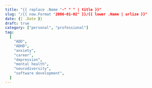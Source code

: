 ```yaml
---
title: "{{ replace .Name "-" " " | title }}"
slug: "/{{ now.Format "2006-01-02" }}/{{ lower .Name | urlize }}"
date: {{ .Date }}
draft: true
category: ["personal", "professional"]
tag:
  [
    "ADD",
    "ADHD",
    "anxiety",
    "career",
    "depression",
    "mental health",
    "neurodiversity",
    "software development",
  ]
---
```

